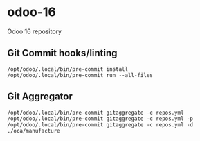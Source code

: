 # odoo-16
Odoo 16 repository

## Git Commit hooks/linting
```pip install pre-commit
/opt/odoo/.local/bin/pre-commit install
/opt/odoo/.local/bin/pre-commit run --all-files
```

## Git Aggregator
```pip install git-aggregator
/opt/odoo/.local/bin/pre-commit gitaggregate -c repos.yml
/opt/odoo/.local/bin/pre-commit gitaggregate -c repos.yml -p
/opt/odoo/.local/bin/pre-commit gitaggregate -c repos.yml -d ./oca/manufacture
```